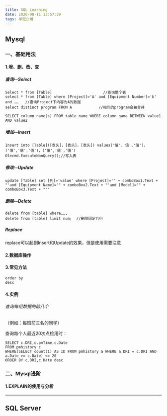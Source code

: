 ```yaml
---
title: SQL Learning
date: 2020-08-11 13:57:39
tags: 学无止境
---
```

## Mysql
### 一、基础用法

#### 1.增、删、改、查

##### 查询--Select

```mysql
Select * from [Table]                       //查询整个表
select * from [Table] where [Project]='A' and [Equipment Number]='b' and ……   //查询Project下内容为A的数据
select distinct program FROM A            //相同的program会被合并

SELECT column_name(s) FROM table_name WHERE column_name BETWEEN value1 AND value2
```

##### 增加--Insert

```mysql
Insert into [Table]([表头]，[表头]，[表头]) values('值','值','值')，('值','值','值')，('值','值','值')    
Olecmd.ExecuteNonQuery();//写入表
```

##### 修改--Update

```mysql
update [Table] set [列]='value' where [Project]='" + comboBox1.Text + "'and [Equipment Name]='" + comboBox2.Text + "'and [Model]='" + comboBox3.Text + "'"
```

##### 删除--Delete

```mysql
delete from [table] where……;
delete from [table] limit num;  //删除固定几行
```

##### Replace

replace可以起到Insert和Update的效果，但是使用需要注意

#### 2.数据库操作

#### 3.常见方法

```mysql
order by
desc

```

#### 4.实例

###### 查询每组数据的前几个

（例如：每班前三名的同学）

查询每个人最近20次点检用时：

```mysql
SELECT c.DRI,c.pmTime,c.Date
FROM pmhistory c
WHERE(SELECT count(1) AS ID	FROM pmhistory a WHERE a.DRI = c.DRI AND a.Date >= c.Date) <= 20
ORDER BY c.DRI,c.Date desc
```



### 二、Mysql进阶

#### 1.EXPLAIN的使用与分析
---

## SQL Server



